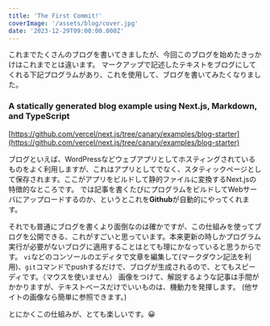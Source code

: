 ```yaml
---
title: 'The First Commit!'
coverImage: '/assets/blog/cover.jpg'
date: '2023-12-29T09:00:00.000Z'
---
```

これまでたくさんのブログを書いてきましたが、今回このブログを始めたきっかけはこれまでとは違います。
マークアップで記述したテキストをブログにしてくれる下記プログラムがあり、これを使用して、ブログを書いてみたくなりました。

### A statically generated blog example using Next.js, Markdown, and TypeScript
[https://github.com/vercel/next.js/tree/canary/examples/blog-starter](https://github.com/vercel/next.js/tree/canary/examples/blog-starter)

ブログといえば、WordPressなどウェブアプリとしてホスティングされているものをよく利用しますが、これはアプリとしてでなく、スタティックページとして保存されます。ここがアプリをビルドして静的ファイルに変換するNext.jsの特徴的なところです。
では記事を書くたびにプログラムをビルドしてWebサーバにアップロードするのか、というとこれを**Github**が自動的にやってくれます。

それでも普通にブログを書くより面倒なのは確かですが、この仕組みを使ってブログを公開できる、これがすごいと思っています。本来更新の時しかプログラム実行が必要がないブログに適用することはとても理にかなっていると思うからです。
`vi`などのコンソールのエディタで文章を編集して(マークダウン記法を利用)、`git`コマンドでpushするだけで、ブログが生成されるので、とてもスピーディです。（マウスを使いません）
画像をつけて、解説するような記事は手間がかかりますが、テキストベースだけでいいものは、機動力を発揮します。
(他サイトの画像なら簡単に参照できます。)

とにかくこの仕組みが、とても楽しいです。😀

